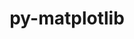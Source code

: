 ---
title: "py-matplotlib"
layout: cache
categories: [package, develop-2023-11-19]
meta: {"versions": ["3.7.3", "3.8.1"], "compilers": ["apple-clang@=15.0.0", "gcc@=11.1.0", "gcc@=11.3.0", "gcc@=11.4.0", "gcc@=7.5.0", "gcc@=9.4.0", "oneapi@=2023.2.0"], "oss": ["ubuntu18.04", "ubuntu20.04", "ubuntu22.04", "ventura"], "platforms": ["darwin", "linux"], "targets": ["aarch64", "neoverse_v1", "ppc64le", "x86_64_v3"], "stacks": ["data-vis-sdk", "e4s", "e4s-neoverse_v1", "e4s-oneapi", "e4s-power", "e4s-rocm-external", "ml-darwin-aarch64-mps", "ml-linux-x86_64-cpu", "ml-linux-x86_64-cuda", "radiuss", "root"], "num_specs": 17, "num_specs_by_stack": {"root": 17, "ml-darwin-aarch64-mps": 1, "radiuss": 1, "e4s-neoverse_v1": 3, "e4s-power": 3, "data-vis-sdk": 1, "e4s-rocm-external": 1, "e4s": 4, "e4s-oneapi": 3, "ml-linux-x86_64-cuda": 1, "ml-linux-x86_64-cpu": 1}}
spec_details: [{"hash": "jhxvawigdj47u6wexxp33d4jc2wsatxs", "compiler": "apple-clang@=15.0.0", "versions": ["3.8.1"], "os": "ventura", "platform": "darwin", "target": "aarch64", "variants": ["~animation", "backend=macosx", "build_system=python_pip", "~fonts", "~latex", "~movies"], "stacks": ["root", "ml-darwin-aarch64-mps"], "size": "-", "tarball": "https://binaries.spack.io/develop-2023-11-19/build_cache/darwin-ventura-aarch64/apple-clang-15.0.0/py-matplotlib-3.8.1/darwin-ventura-aarch64-apple-clang-15.0.0-py-matplotlib-3.8.1-jhxvawigdj47u6wexxp33d4jc2wsatxs.spack"}, {"hash": "bve5ztwk3jlqwxpomngdhoskuaj7pvxq", "compiler": "gcc@=7.5.0", "versions": ["3.7.3"], "os": "ubuntu18.04", "platform": "linux", "target": "x86_64_v3", "variants": ["~animation", "backend=agg", "build_system=python_pip", "~fonts", "~latex", "~movies"], "stacks": ["root", "radiuss"], "size": "-", "tarball": "https://binaries.spack.io/develop-2023-11-19/build_cache/linux-ubuntu18.04-x86_64_v3/gcc-7.5.0/py-matplotlib-3.7.3/linux-ubuntu18.04-x86_64_v3-gcc-7.5.0-py-matplotlib-3.7.3-bve5ztwk3jlqwxpomngdhoskuaj7pvxq.spack"}, {"hash": "bg5kjhoztu5qgpgpa7oet7jpy6bqxvby", "compiler": "gcc@=11.4.0", "versions": ["3.8.1"], "os": "ubuntu20.04", "platform": "linux", "target": "neoverse_v1", "variants": ["~animation", "backend=agg", "build_system=python_pip", "~fonts", "~latex", "~movies"], "stacks": ["e4s-neoverse_v1", "root"], "size": "-", "tarball": "https://binaries.spack.io/develop-2023-11-19/build_cache/linux-ubuntu20.04-neoverse_v1/gcc-11.4.0/py-matplotlib-3.8.1/linux-ubuntu20.04-neoverse_v1-gcc-11.4.0-py-matplotlib-3.8.1-bg5kjhoztu5qgpgpa7oet7jpy6bqxvby.spack"}, {"hash": "mp7pwippwud6oqewfedoe6b4kxsdsxzo", "compiler": "gcc@=11.4.0", "versions": ["3.7.3"], "os": "ubuntu20.04", "platform": "linux", "target": "neoverse_v1", "variants": ["~animation", "backend=agg", "build_system=python_pip", "~fonts", "~latex", "~movies"], "stacks": ["e4s-neoverse_v1", "root"], "size": "-", "tarball": "https://binaries.spack.io/develop-2023-11-19/build_cache/linux-ubuntu20.04-neoverse_v1/gcc-11.4.0/py-matplotlib-3.7.3/linux-ubuntu20.04-neoverse_v1-gcc-11.4.0-py-matplotlib-3.7.3-mp7pwippwud6oqewfedoe6b4kxsdsxzo.spack"}, {"hash": "3uyzknflzuzygdbzlzmfporg3pdrnynq", "compiler": "gcc@=11.4.0", "versions": ["3.8.1"], "os": "ubuntu20.04", "platform": "linux", "target": "neoverse_v1", "variants": ["~animation", "backend=agg", "build_system=python_pip", "~fonts", "~latex", "~movies"], "stacks": ["e4s-neoverse_v1", "root"], "size": "-", "tarball": "https://binaries.spack.io/develop-2023-11-19/build_cache/linux-ubuntu20.04-neoverse_v1/gcc-11.4.0/py-matplotlib-3.8.1/linux-ubuntu20.04-neoverse_v1-gcc-11.4.0-py-matplotlib-3.8.1-3uyzknflzuzygdbzlzmfporg3pdrnynq.spack"}, {"hash": "dxjapgg5zyos4oa6jrpbilw6ccmgadce", "compiler": "gcc@=9.4.0", "versions": ["3.8.1"], "os": "ubuntu20.04", "platform": "linux", "target": "ppc64le", "variants": ["~animation", "backend=agg", "build_system=python_pip", "~fonts", "~latex", "~movies"], "stacks": ["root", "e4s-power"], "size": "-", "tarball": "https://binaries.spack.io/develop-2023-11-19/build_cache/linux-ubuntu20.04-ppc64le/gcc-9.4.0/py-matplotlib-3.8.1/linux-ubuntu20.04-ppc64le-gcc-9.4.0-py-matplotlib-3.8.1-dxjapgg5zyos4oa6jrpbilw6ccmgadce.spack"}, {"hash": "4pi6dersoczxya72olzp5xgiyu6znhsb", "compiler": "gcc@=9.4.0", "versions": ["3.7.3"], "os": "ubuntu20.04", "platform": "linux", "target": "ppc64le", "variants": ["~animation", "backend=agg", "build_system=python_pip", "~fonts", "~latex", "~movies"], "stacks": ["root", "e4s-power"], "size": "-", "tarball": "https://binaries.spack.io/develop-2023-11-19/build_cache/linux-ubuntu20.04-ppc64le/gcc-9.4.0/py-matplotlib-3.7.3/linux-ubuntu20.04-ppc64le-gcc-9.4.0-py-matplotlib-3.7.3-4pi6dersoczxya72olzp5xgiyu6znhsb.spack"}, {"hash": "fjmb3e66ys3v6jmigejzlim3xhuytvqb", "compiler": "gcc@=9.4.0", "versions": ["3.8.1"], "os": "ubuntu20.04", "platform": "linux", "target": "ppc64le", "variants": ["~animation", "backend=agg", "build_system=python_pip", "~fonts", "~latex", "~movies"], "stacks": ["root", "e4s-power"], "size": "-", "tarball": "https://binaries.spack.io/develop-2023-11-19/build_cache/linux-ubuntu20.04-ppc64le/gcc-9.4.0/py-matplotlib-3.8.1/linux-ubuntu20.04-ppc64le-gcc-9.4.0-py-matplotlib-3.8.1-fjmb3e66ys3v6jmigejzlim3xhuytvqb.spack"}, {"hash": "gu3nhmhrnsggnxd73gp4m2vy4acem7qg", "compiler": "gcc@=11.1.0", "versions": ["3.8.1"], "os": "ubuntu20.04", "platform": "linux", "target": "x86_64_v3", "variants": ["~animation", "backend=agg", "build_system=python_pip", "~fonts", "~latex", "~movies"], "stacks": ["root", "data-vis-sdk"], "size": "-", "tarball": "https://binaries.spack.io/develop-2023-11-19/build_cache/linux-ubuntu20.04-x86_64_v3/gcc-11.1.0/py-matplotlib-3.8.1/linux-ubuntu20.04-x86_64_v3-gcc-11.1.0-py-matplotlib-3.8.1-gu3nhmhrnsggnxd73gp4m2vy4acem7qg.spack"}, {"hash": "l5p24wkilmy4q2gdtjgmd62cnuwxkirt", "compiler": "gcc@=11.4.0", "versions": ["3.8.1"], "os": "ubuntu20.04", "platform": "linux", "target": "x86_64_v3", "variants": ["~animation", "backend=agg", "build_system=python_pip", "~fonts", "~latex", "~movies"], "stacks": ["root", "e4s-rocm-external", "e4s"], "size": "-", "tarball": "https://binaries.spack.io/develop-2023-11-19/build_cache/linux-ubuntu20.04-x86_64_v3/gcc-11.4.0/py-matplotlib-3.8.1/linux-ubuntu20.04-x86_64_v3-gcc-11.4.0-py-matplotlib-3.8.1-l5p24wkilmy4q2gdtjgmd62cnuwxkirt.spack"}, {"hash": "pn7zombxs2xojouyqy2jchh5ffchyx3t", "compiler": "gcc@=11.4.0", "versions": ["3.7.3"], "os": "ubuntu20.04", "platform": "linux", "target": "x86_64_v3", "variants": ["~animation", "backend=agg", "build_system=python_pip", "~fonts", "~latex", "~movies"], "stacks": ["root", "e4s"], "size": "-", "tarball": "https://binaries.spack.io/develop-2023-11-19/build_cache/linux-ubuntu20.04-x86_64_v3/gcc-11.4.0/py-matplotlib-3.7.3/linux-ubuntu20.04-x86_64_v3-gcc-11.4.0-py-matplotlib-3.7.3-pn7zombxs2xojouyqy2jchh5ffchyx3t.spack"}, {"hash": "eeuaj5kzznuyh5xc72am2tblq2vlxqrq", "compiler": "gcc@=11.4.0", "versions": ["3.7.3"], "os": "ubuntu20.04", "platform": "linux", "target": "x86_64_v3", "variants": ["~animation", "backend=agg", "build_system=python_pip", "~fonts", "~latex", "~movies"], "stacks": ["root", "e4s"], "size": "-", "tarball": "https://binaries.spack.io/develop-2023-11-19/build_cache/linux-ubuntu20.04-x86_64_v3/gcc-11.4.0/py-matplotlib-3.7.3/linux-ubuntu20.04-x86_64_v3-gcc-11.4.0-py-matplotlib-3.7.3-eeuaj5kzznuyh5xc72am2tblq2vlxqrq.spack"}, {"hash": "sqq7ot3abhopst55sgsuk4c3pv75wvq4", "compiler": "gcc@=11.4.0", "versions": ["3.8.1"], "os": "ubuntu20.04", "platform": "linux", "target": "x86_64_v3", "variants": ["~animation", "backend=agg", "build_system=python_pip", "~fonts", "~latex", "~movies"], "stacks": ["root", "e4s"], "size": "-", "tarball": "https://binaries.spack.io/develop-2023-11-19/build_cache/linux-ubuntu20.04-x86_64_v3/gcc-11.4.0/py-matplotlib-3.8.1/linux-ubuntu20.04-x86_64_v3-gcc-11.4.0-py-matplotlib-3.8.1-sqq7ot3abhopst55sgsuk4c3pv75wvq4.spack"}, {"hash": "3koek37e6ukfsjivj5vecq3otkz6njfn", "compiler": "oneapi@=2023.2.0", "versions": ["3.7.3"], "os": "ubuntu20.04", "platform": "linux", "target": "x86_64_v3", "variants": ["~animation", "backend=agg", "build_system=python_pip", "~fonts", "~latex", "~movies"], "stacks": ["e4s-oneapi", "root"], "size": "-", "tarball": "https://binaries.spack.io/develop-2023-11-19/build_cache/linux-ubuntu20.04-x86_64_v3/oneapi-2023.2.0/py-matplotlib-3.7.3/linux-ubuntu20.04-x86_64_v3-oneapi-2023.2.0-py-matplotlib-3.7.3-3koek37e6ukfsjivj5vecq3otkz6njfn.spack"}, {"hash": "jrjfqx3lxulsrqyoqdj6fnjstebvwnq2", "compiler": "oneapi@=2023.2.0", "versions": ["3.7.3"], "os": "ubuntu20.04", "platform": "linux", "target": "x86_64_v3", "variants": ["~animation", "backend=agg", "build_system=python_pip", "~fonts", "~latex", "~movies"], "stacks": ["e4s-oneapi", "root"], "size": "-", "tarball": "https://binaries.spack.io/develop-2023-11-19/build_cache/linux-ubuntu20.04-x86_64_v3/oneapi-2023.2.0/py-matplotlib-3.7.3/linux-ubuntu20.04-x86_64_v3-oneapi-2023.2.0-py-matplotlib-3.7.3-jrjfqx3lxulsrqyoqdj6fnjstebvwnq2.spack"}, {"hash": "6akriqg3c7sttkj77pe5u7gvt2hikkzm", "compiler": "oneapi@=2023.2.0", "versions": ["3.7.3"], "os": "ubuntu20.04", "platform": "linux", "target": "x86_64_v3", "variants": ["~animation", "backend=agg", "build_system=python_pip", "~fonts", "~latex", "~movies"], "stacks": ["e4s-oneapi", "root"], "size": "-", "tarball": "https://binaries.spack.io/develop-2023-11-19/build_cache/linux-ubuntu20.04-x86_64_v3/oneapi-2023.2.0/py-matplotlib-3.7.3/linux-ubuntu20.04-x86_64_v3-oneapi-2023.2.0-py-matplotlib-3.7.3-6akriqg3c7sttkj77pe5u7gvt2hikkzm.spack"}, {"hash": "4lhswyitpdexs23v4uzsnhckd7vdwjtp", "compiler": "gcc@=11.3.0", "versions": ["3.8.1"], "os": "ubuntu22.04", "platform": "linux", "target": "x86_64_v3", "variants": ["~animation", "backend=agg", "build_system=python_pip", "~fonts", "~latex", "~movies"], "stacks": ["ml-linux-x86_64-cuda", "root", "ml-linux-x86_64-cpu"], "size": "-", "tarball": "https://binaries.spack.io/develop-2023-11-19/build_cache/linux-ubuntu22.04-x86_64_v3/gcc-11.3.0/py-matplotlib-3.8.1/linux-ubuntu22.04-x86_64_v3-gcc-11.3.0-py-matplotlib-3.8.1-4lhswyitpdexs23v4uzsnhckd7vdwjtp.spack"}]
---